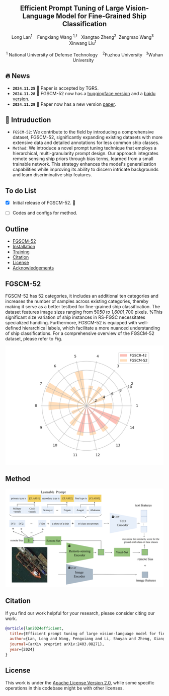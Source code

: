 
<p align="center">

  <h2 align="center"><strong>Efficient Prompt Tuning of Large Vision-Language Model for Fine-Grained Ship Classification</strong></h2>

  <p align="center">
      Long Lan<sup>1</sup>&nbsp;&nbsp;&nbsp;
   Fengxiang Wang <sup>1,‡</sup>&nbsp;&nbsp;
    Xiangtao Zheng<sup>2</sup>&nbsp
    Zengmao Wang<sup>3</sup> &nbsp;&nbsp;
    Xinwang Liu<sup>1</sup>&nbsp;&nbsp;&nbsp;
    </br></br>
  <sup>1</sup> National University of Defense Technology&nbsp;&nbsp;&nbsp;
  <sup>2</sup>Fuzhou University&nbsp;&nbsp;
  <sup>3</sup>Wuhan University&nbsp;&nbsp;</br>
  </p>

## 🔥 News
* **`2024.11.25`** 🌟 Paper is accepted by TGRS.
* **`2024.11.28`** 🌟 FGSCM-52 now has a [huggingface version]() and a [baidu version]().
* **`2024.11.29`** 🌟 Paper now has a new version [paper]().

## 👀 Intruduction
-  `FGSCM-52`: We contribute to the field by introducing a comprehensive dataset, FGSCM-52, significantly expanding existing datasets with more extensive data and detailed annotations for less common ship classes. </br>
- `Method`: We introduce a novel prompt tuning technique that employs a hierarchical, multi-granularity prompt design. Our approach integrates remote sensing ship priors through bias terms, learned from a small trainable network. This strategy enhances the model's generalization capabilities while improving its ability to discern intricate backgrounds and learn discriminative ship features. 


## To do List
- [x] Initial release of FGSCM-52. 🚀
- [ ] Codes and configs for method. 



## Outline

- [FGSCM-52](#FGSCM-52)
- [Installation](#gear-installation)
- [Training](#blue_car-Pretraining)
- [Citation](#citation)
- [License](#license)
- [Acknowledgements](#acknowledgements)


## FGSCM-52
FGSCM-52 has 52 categories, it includes an additional ten categories and increases the number of samples across existing categories, thereby making it serve as a better testbed for fine-grained ship classification. The dataset features image sizes ranging from 50*50 to 1,600*1,700 pixels. %This significant size variation of ship instances in RS-FGSC necessitates specialized handling. Furthermore, FGSCM-52 is equipped with well-defined hierarchical labels, which facilitate a more nuanced understanding of ship classifications. For a comprehensive overview of the FGSCM-52 dataset, please refer to Fig.

<img src="./figures/FGSCM52.png" width="700"> 

## Method
<img src="./figures/method.png" width="700"> 

## Citation
If you find our work helpful for your research, please consider citing our work.   

```bibtex
@article{lan2024efficient,
  title={Efficient prompt tuning of large vision-language model for fine-grained ship classification},
  author={Lan, Long and Wang, Fengxiang and Li, Shuyan and Zheng, Xiangtao and Wang, Zengmao and Liu, Xinwang},
  journal={arXiv preprint arXiv:2403.08271},
  year={2024}
}
```

## License

This work is under the [Apache License Version 2.0](https://www.apache.org/licenses/LICENSE-2.0), while some specific operations in this codebase might be with other licenses. 

